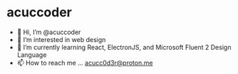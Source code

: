 # acuccoder
- 👋 Hi, I’m @acuccoder
- 👀 I’m interested in web design
- 🌱 I’m currently learning React, ElectronJS, and Microsoft Fluent 2 Design Language
- 📫 How to reach me ... acucc0d3r@proton.me
<!---
acuccoder/acuccoder is a ✨ special ✨ repository because its `README.md` (this file) appears on your GitHub profile.
You can click the Preview link to take a look at your changes.
--->
